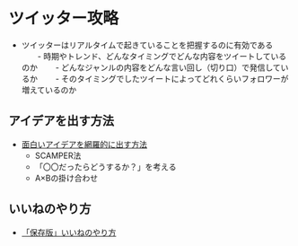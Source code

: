 # ツイッター攻略
- ツイッターはリアルタイムで起きていることを把握するのに有効である
　　- 時期やトレンド、どんなタイミングでどんな内容をツイートしているのか
　　- どんなジャンルの内容をどんな言い回し（切り口）で発信しているか
　　- そのタイミングでしたツイートによってどれくらいフォロワーが増えているのか

## アイデアを出す方法
- [面白いアイデアを網羅的に出す方法](https://github.com/rensanrenren/twitter_hack/issues/1)
　
   - SCAMPER法
　
   - 「〇〇だったらどうするか？」を考える
　
   - A×Bの掛け合わせ

## いいねのやり方
- [「保存版」いいねのやり方](https://github.com/rensanrenren/twitter_hack/issues/2)
